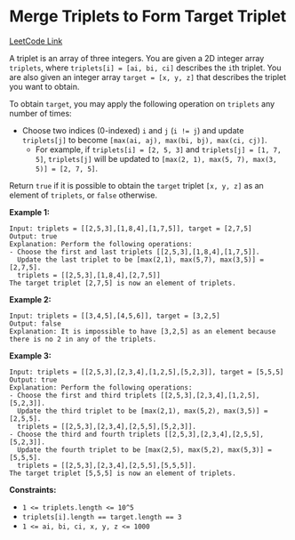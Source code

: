 # Merge Triplets to Form Target Triplet

[LeetCode Link](https://leetcode.com/problems/merge-triplets-to-form-target-triplet/)

A triplet is an array of three integers. You are given a 2D integer
array `triplets`, where `triplets[i] = [ai, bi, ci]` describes the
`i`th triplet. You are also given an integer array `target = [x, y, z]` that
describes the triplet you want to obtain.

To obtain `target`, you may apply the following operation on `triplets` any number of times:

- Choose two indices (0-indexed) `i` and `j` (`i != j`) and update
  `triplets[j]` to become `[max(ai, aj), max(bi, bj), max(ci, cj)]`.
  - For example, if `triplets[i] = [2, 5, 3]` and `triplets[j] = [1, 7, 5]`,
    `triplets[j]` will be updated to `[max(2, 1), max(5, 7), max(3, 5)] = [2, 7, 5]`.

Return `true` if it is possible to obtain the `target` triplet `[x, y, z]`
as an element of `triplets`, or `false` otherwise.

**Example 1:**
```
Input: triplets = [[2,5,3],[1,8,4],[1,7,5]], target = [2,7,5]
Output: true
Explanation: Perform the following operations:
- Choose the first and last triplets [[2,5,3],[1,8,4],[1,7,5]].
  Update the last triplet to be [max(2,1), max(5,7), max(3,5)] = [2,7,5].
  triplets = [[2,5,3],[1,8,4],[2,7,5]]
The target triplet [2,7,5] is now an element of triplets.
```

**Example 2:**
```
Input: triplets = [[3,4,5],[4,5,6]], target = [3,2,5]
Output: false
Explanation: It is impossible to have [3,2,5] as an element because
there is no 2 in any of the triplets.
```

**Example 3:**
```
Input: triplets = [[2,5,3],[2,3,4],[1,2,5],[5,2,3]], target = [5,5,5]
Output: true
Explanation: Perform the following operations:
- Choose the first and third triplets [[2,5,3],[2,3,4],[1,2,5],[5,2,3]].
  Update the third triplet to be [max(2,1), max(5,2), max(3,5)] = [2,5,5].
  triplets = [[2,5,3],[2,3,4],[2,5,5],[5,2,3]].
- Choose the third and fourth triplets [[2,5,3],[2,3,4],[2,5,5],[5,2,3]].
  Update the fourth triplet to be [max(2,5), max(5,2), max(5,3)] = [5,5,5].
  triplets = [[2,5,3],[2,3,4],[2,5,5],[5,5,5]].
The target triplet [5,5,5] is now an element of triplets.
```

**Constraints:**
- `1 <= triplets.length <= 10^5`
- `triplets[i].length == target.length == 3`
- `1 <= ai, bi, ci, x, y, z <= 1000`

